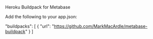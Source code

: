 Heroku Buildpack for Metabase

Add the following to your app.json:

"buildpacks": [
  {
    "url": "https://github.com/MarkMacArdle/metabase-buildpack"
  }
]